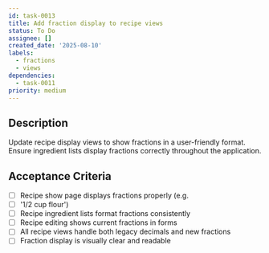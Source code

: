 ```yaml
---
id: task-0013
title: Add fraction display to recipe views
status: To Do
assignee: []
created_date: '2025-08-10'
labels:
  - fractions
  - views
dependencies:
  - task-0011
priority: medium
---
```


## Description

Update recipe display views to show fractions in a user-friendly format. Ensure ingredient lists display fractions correctly throughout the application.

## Acceptance Criteria

- [ ] Recipe show page displays fractions properly (e.g.
- [ ] '1/2 cup flour')
- [ ] Recipe ingredient lists format fractions consistently
- [ ] Recipe editing shows current fractions in forms
- [ ] All recipe views handle both legacy decimals and new fractions
- [ ] Fraction display is visually clear and readable
